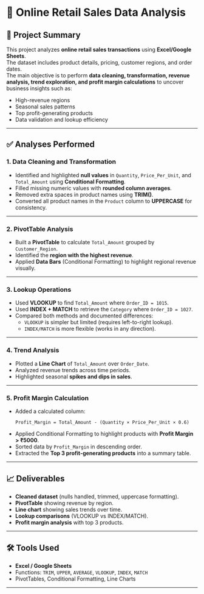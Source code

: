 # 🛒 Online Retail Sales Data Analysis  

## 📌 Project Summary  
This project analyzes **online retail sales transactions** using **Excel/Google Sheets**.  
The dataset includes product details, pricing, customer regions, and order dates.  
The main objective is to perform **data cleaning, transformation, revenue analysis, trend exploration, and profit margin calculations** to uncover business insights such as:  
- High-revenue regions  
- Seasonal sales patterns  
- Top profit-generating products  
- Data validation and lookup efficiency  

---

## ✅ Analyses Performed  

### 1. Data Cleaning and Transformation  
- Identified and highlighted **null values** in `Quantity`, `Price_Per_Unit`, and `Total_Amount` using **Conditional Formatting**.  
- Filled missing numeric values with **rounded column averages**.  
- Removed extra spaces in product names using **TRIM()**.  
- Converted all product names in the `Product` column to **UPPERCASE** for consistency.  

---

### 2. PivotTable Analysis  
- Built a **PivotTable** to calculate `Total_Amount` grouped by `Customer_Region`.  
- Identified the **region with the highest revenue**.  
- Applied **Data Bars** (Conditional Formatting) to highlight regional revenue visually.  

---

### 3. Lookup Operations  
- Used **VLOOKUP** to find `Total_Amount` where `Order_ID = 1015`.  
- Used **INDEX + MATCH** to retrieve the `Category` where `Order_ID = 1027`.  
- Compared both methods and documented differences:  
  - `VLOOKUP` is simpler but limited (requires left-to-right lookup).  
  - `INDEX/MATCH` is more flexible (works in any direction).  

---

### 4. Trend Analysis  
- Plotted a **Line Chart** of `Total_Amount` over `Order_Date`.  
- Analyzed revenue trends across time periods.  
- Highlighted seasonal **spikes and dips in sales**.  

---

### 5. Profit Margin Calculation  
- Added a calculated column:  
  ```text
  Profit_Margin = Total_Amount - (Quantity × Price_Per_Unit × 0.6)
  ```  
- Applied Conditional Formatting to highlight products with **Profit Margin > ₹5000**.  
- Sorted data by `Profit_Margin` in descending order.  
- Extracted the **Top 3 profit-generating products** into a summary table.  

---

## 📈 Deliverables  
- **Cleaned dataset** (nulls handled, trimmed, uppercase formatting).  
- **PivotTable** showing revenue by region.  
- **Line chart** showing sales trends over time.  
- **Lookup comparisons** (VLOOKUP vs INDEX/MATCH).  
- **Profit margin analysis** with top 3 products.  

---

## 🛠️ Tools Used  
- **Excel / Google Sheets**  
- Functions: `TRIM`, `UPPER`, `AVERAGE`, `VLOOKUP`, `INDEX`, `MATCH`  
- PivotTables, Conditional Formatting, Line Charts  

---
